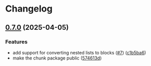 # Changelog

## [0.7.0](https://github.com/brittonhayes/notionmd/compare/v0.6.1...v0.7.0) (2025-04-05)


### Features

* add support for converting nested lists to blocks ([#7](https://github.com/brittonhayes/notionmd/issues/7)) ([c1b5ba6](https://github.com/brittonhayes/notionmd/commit/c1b5ba643728feba0058535f74abff8722004c3b))
* make the chunk package public ([574613d](https://github.com/brittonhayes/notionmd/commit/574613d50aeb0a0c0755e0f7ed2ac3b9fb0de987))
